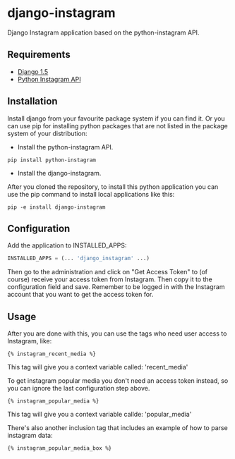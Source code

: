 django-instagram
================

Django Instagram application based on the python-instagram API.

Requirements
------------
- [Django 1.5](https://www.djangoproject.com/)
- [Python Instagram API](https://github.com/Instagram/python-instagram)


Installation
------------
Install django from your favourite package system if you can find it. Or you can use pip for installing python packages that are not listed in the package system of your distribution:
- Install the python-instagram API.
```
pip install python-instagram
```
- Install the django-instagram.

After you cloned the repository, to install this python application you can use the pip command to install local applications like this:
```
pip -e install django-instagram
```

Configuration
-------------
Add the application to INSTALLED_APPS:
```python
INSTALLED_APPS = (... 'django_instagram' ...)
```

Then go to the administration and click on "Get Access Token" to (of course) receive your access token from Instagram. Then copy it to the configuration field and save. Remember to be logged in with the Instagram account that you want to get the access token for.

Usage
-----
After you are done with this, you can use the tags who need user access to Instagram, like:
```
{% instagram_recent_media %}
```
This tag will give you a context variable called: 'recent_media'

To get instagram popular media you don't need an access token instead, so you can ignore the last configuration step above.
```
{% instagram_popular_media %}
```
This tag will give you a context variable callde: 'popular_media'

There's also another inclusion tag that includes an example of how to parse instagram data:
```
{% instagram_popular_media_box %}
```
